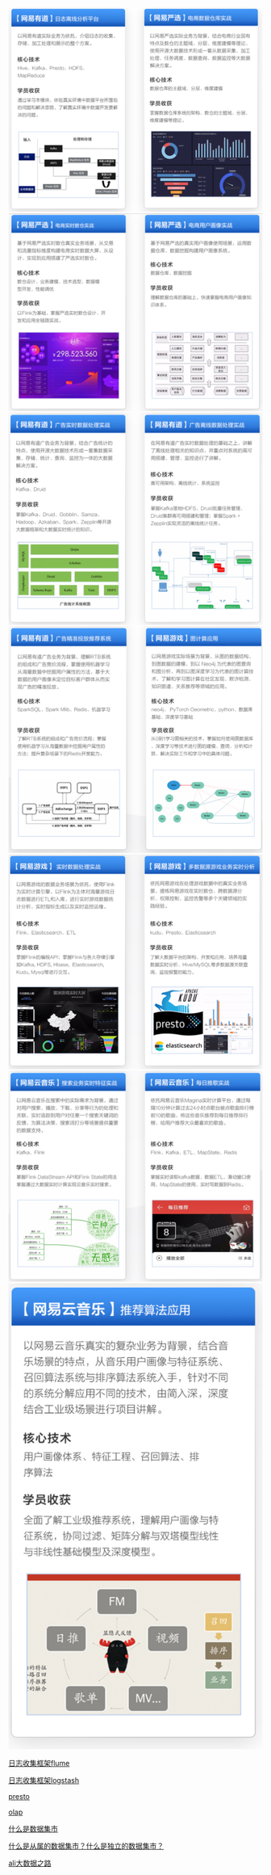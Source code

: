 ![](imge/md-20240611174135.png)![](imge/md-20240611174155.png)
![](imge/md-20240611174210.png)![](imge/md-20240611174224.png)
![](imge/md-20240611174237.png)![](imge/md-20240611174251.png)
![](imge/md-20240611174304.png)


[日志收集框架flume](https://juejin.cn/post/6844903710338842631)

[日志收集框架logstash](https://www.cnblogs.com/cjsblog/p/9459781.html)

[presto](https://github.com/BigDataScholar/TheKingOfBigData/blob/master/note/%E5%85%B6%E4%BB%96%E7%BB%84%E4%BB%B6/%E4%BB%8E%200%20%E5%88%B0%201%20%E5%AD%A6%E4%B9%A0%20Presto%EF%BC%8C%E8%BF%99%E4%B8%80%E7%AF%87%E5%B0%B1%E5%A4%9F%E4%BA%86.md)

[olap](https://segmentfault.com/a/1190000040428093#/)

[什么是数据集市](https://www.ibm.com/cn-zh/topics/data-mart#/)

[什么是从属的数据集市？什么是独立的数据集市？](http://www.tjxzj.net/5418.html#/)

[ali大数据之路](https://blog.csdn.net/BeiisBei/article/details/106167009#/)